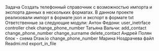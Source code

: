 Задача
Создать телефонный справочник с возможностью импорта и экспорта данных в нескольких форматах.
В данном проекте реализовали импорт в формате json и экспорт в формате txt
Ответственные за следующие модули:
Антон Федони:
user_inetrface
controller
chek
change_phone_number
Татьяна Вальчи:
add_contact
change_phone_number
change_surname
delete_contact
Андрей Полян
блок - схема Draw.io
change_phone_number
Марина Ноздрачева
файл Readmi.md
export_in_file
